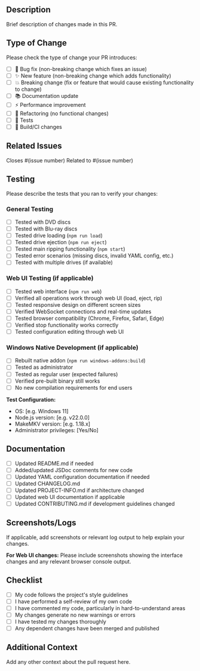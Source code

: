 ## Description

Brief description of changes made in this PR.

## Type of Change

Please check the type of change your PR introduces:

- [ ] 🐛 Bug fix (non-breaking change which fixes an issue)
- [ ] ✨ New feature (non-breaking change which adds functionality)
- [ ] 💥 Breaking change (fix or feature that would cause existing functionality to change)
- [ ] 📚 Documentation update
- [ ] ⚡ Performance improvement
- [ ] 🔧 Refactoring (no functional changes)
- [ ] 🧪 Tests
- [ ] 🔨 Build/CI changes

## Related Issues

Closes #(issue number)
Related to #(issue number)

## Testing

Please describe the tests that you ran to verify your changes:

### General Testing

- [ ] Tested with DVD discs
- [ ] Tested with Blu-ray discs
- [ ] Tested drive loading (`npm run load`)
- [ ] Tested drive ejection (`npm run eject`)
- [ ] Tested main ripping functionality (`npm start`)
- [ ] Tested error scenarios (missing discs, invalid YAML config, etc.)
- [ ] Tested with multiple drives (if available)

### Web UI Testing (if applicable)

- [ ] Tested web interface (`npm run web`)
- [ ] Verified all operations work through web UI (load, eject, rip)
- [ ] Tested responsive design on different screen sizes
- [ ] Verified WebSocket connections and real-time updates
- [ ] Tested browser compatibility (Chrome, Firefox, Safari, Edge)
- [ ] Verified stop functionality works correctly
- [ ] Tested configuration editing through web UI

### Windows Native Development (if applicable)

- [ ] Rebuilt native addon (`npm run windows-addons:build`)
- [ ] Tested as administrator
- [ ] Tested as regular user (expected failures)
- [ ] Verified pre-built binary still works
- [ ] No new compilation requirements for end users

**Test Configuration:**

- OS: [e.g. Windows 11]
- Node.js version: [e.g. v22.0.0]
- MakeMKV version: [e.g. 1.18.x]
- Administrator privileges: [Yes/No]

## Documentation

- [ ] Updated README.md if needed
- [ ] Added/updated JSDoc comments for new code
- [ ] Updated YAML configuration documentation if needed
- [ ] Updated CHANGELOG.md
- [ ] Updated PROJECT-INFO.md if architecture changed
- [ ] Updated web UI documentation if applicable
- [ ] Updated CONTRIBUTING.md if development guidelines changed

## Screenshots/Logs

If applicable, add screenshots or relevant log output to help explain your changes.

**For Web UI changes:** Please include screenshots showing the interface changes and any relevant browser console output.

## Checklist

- [ ] My code follows the project's style guidelines
- [ ] I have performed a self-review of my own code
- [ ] I have commented my code, particularly in hard-to-understand areas
- [ ] My changes generate no new warnings or errors
- [ ] I have tested my changes thoroughly
- [ ] Any dependent changes have been merged and published

## Additional Context

Add any other context about the pull request here.
